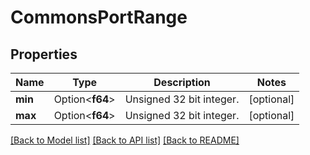 # CommonsPortRange

## Properties

Name | Type | Description | Notes
------------ | ------------- | ------------- | -------------
**min** | Option<**f64**> | Unsigned 32 bit integer. | [optional]
**max** | Option<**f64**> | Unsigned 32 bit integer. | [optional]

[[Back to Model list]](../README.md#documentation-for-models) [[Back to API list]](../README.md#documentation-for-api-endpoints) [[Back to README]](../README.md)



